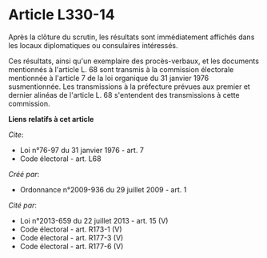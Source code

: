 # Article L330-14

Après la clôture du scrutin, les résultats sont immédiatement affichés dans les locaux diplomatiques ou consulaires
intéressés. 

Ces résultats, ainsi qu'un exemplaire des procès-verbaux, et les documents mentionnés à l'article L. 68 sont transmis à la
commission électorale mentionnée à l'article 7 de la loi organique du 31 janvier 1976 susmentionnée. Les transmissions à la
préfecture prévues aux premier et dernier alinéas de l'article L. 68 s'entendent des transmissions à cette commission.

**Liens relatifs à cet article**

_Cite_:

  - Loi n°76-97 du 31 janvier 1976 - art. 7
  - Code électoral - art. L68

_Créé par_:

  - Ordonnance n°2009-936 du 29 juillet 2009 - art. 1

_Cité par_:

  - Loi n°2013-659 du 22 juillet 2013 - art. 15 (V)
  - Code électoral - art. R173-1 (V)
  - Code électoral - art. R177-3 (V)
  - Code électoral - art. R177-6 (V)
